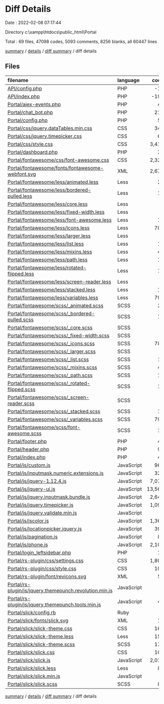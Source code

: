 # Diff Details

Date : 2022-02-08 07:17:44

Directory c:\xampp\htdocs\public_html\Portal

Total : 69 files,  47098 codes, 5093 comments, 8256 blanks, all 60447 lines

[summary](results.md) / [details](details.md) / [diff summary](diff.md) / diff details

## Files
| filename | language | code | comment | blank | total |
| :--- | :--- | ---: | ---: | ---: | ---: |
| [API/config.php](/API/config.php) | PHP | -10 | -2 | -10 | -22 |
| [API/index.php](/API/index.php) | PHP | -192 | -18 | -54 | -264 |
| [Portal/ajex-events.php](/Portal/ajex-events.php) | PHP | 45 | 0 | 18 | 63 |
| [Portal/chat_bot.php](/Portal/chat_bot.php) | PHP | 210 | 18 | 81 | 309 |
| [Portal/config.php](/Portal/config.php) | PHP | 53 | 6 | 34 | 93 |
| [Portal/css/jquery.dataTables.min.css](/Portal/css/jquery.dataTables.min.css) | CSS | 349 | 123 | 66 | 538 |
| [Portal/css/jquery.timepicker.css](/Portal/css/jquery.timepicker.css) | CSS | 61 | 0 | 12 | 73 |
| [Portal/css/style.css](/Portal/css/style.css) | CSS | 3,410 | 115 | 509 | 4,034 |
| [Portal/dashboard.php](/Portal/dashboard.php) | PHP | 37 | 1 | 12 | 50 |
| [Portal/fontawesome/css/font-awesome.css](/Portal/fontawesome/css/font-awesome.css) | CSS | 2,327 | 10 | 1 | 2,338 |
| [Portal/fontawesome/fonts/fontawesome-webfont.svg](/Portal/fontawesome/fonts/fontawesome-webfont.svg) | XML | 2,671 | 0 | 1 | 2,672 |
| [Portal/fontawesome/less/animated.less](/Portal/fontawesome/less/animated.less) | Less | 28 | 2 | 5 | 35 |
| [Portal/fontawesome/less/bordered-pulled.less](/Portal/fontawesome/less/bordered-pulled.less) | Less | 17 | 3 | 6 | 26 |
| [Portal/fontawesome/less/core.less](/Portal/fontawesome/less/core.less) | Less | 8 | 2 | 3 | 13 |
| [Portal/fontawesome/less/fixed-width.less](/Portal/fontawesome/less/fixed-width.less) | Less | 4 | 2 | 1 | 7 |
| [Portal/fontawesome/less/font-awesome.less](/Portal/fontawesome/less/font-awesome.less) | Less | 13 | 4 | 2 | 19 |
| [Portal/fontawesome/less/icons.less](/Portal/fontawesome/less/icons.less) | Less | 786 | 2 | 2 | 790 |
| [Portal/fontawesome/less/larger.less](/Portal/fontawesome/less/larger.less) | Less | 9 | 3 | 2 | 14 |
| [Portal/fontawesome/less/list.less](/Portal/fontawesome/less/list.less) | Less | 16 | 2 | 2 | 20 |
| [Portal/fontawesome/less/mixins.less](/Portal/fontawesome/less/mixins.less) | Less | 41 | 10 | 10 | 61 |
| [Portal/fontawesome/less/path.less](/Portal/fontawesome/less/path.less) | Less | 11 | 3 | 2 | 16 |
| [Portal/fontawesome/less/rotated-flipped.less](/Portal/fontawesome/less/rotated-flipped.less) | Less | 12 | 4 | 5 | 21 |
| [Portal/fontawesome/less/screen-reader.less](/Portal/fontawesome/less/screen-reader.less) | Less | 2 | 2 | 2 | 6 |
| [Portal/fontawesome/less/stacked.less](/Portal/fontawesome/less/stacked.less) | Less | 17 | 2 | 2 | 21 |
| [Portal/fontawesome/less/variables.less](/Portal/fontawesome/less/variables.less) | Less | 794 | 3 | 4 | 801 |
| [Portal/fontawesome/scss/_animated.scss](/Portal/fontawesome/scss/_animated.scss) | SCSS | 28 | 2 | 5 | 35 |
| [Portal/fontawesome/scss/_bordered-pulled.scss](/Portal/fontawesome/scss/_bordered-pulled.scss) | SCSS | 17 | 3 | 6 | 26 |
| [Portal/fontawesome/scss/_core.scss](/Portal/fontawesome/scss/_core.scss) | SCSS | 8 | 2 | 3 | 13 |
| [Portal/fontawesome/scss/_fixed-width.scss](/Portal/fontawesome/scss/_fixed-width.scss) | SCSS | 4 | 2 | 1 | 7 |
| [Portal/fontawesome/scss/_icons.scss](/Portal/fontawesome/scss/_icons.scss) | SCSS | 786 | 2 | 2 | 790 |
| [Portal/fontawesome/scss/_larger.scss](/Portal/fontawesome/scss/_larger.scss) | SCSS | 9 | 3 | 2 | 14 |
| [Portal/fontawesome/scss/_list.scss](/Portal/fontawesome/scss/_list.scss) | SCSS | 16 | 2 | 2 | 20 |
| [Portal/fontawesome/scss/_mixins.scss](/Portal/fontawesome/scss/_mixins.scss) | SCSS | 41 | 10 | 10 | 61 |
| [Portal/fontawesome/scss/_path.scss](/Portal/fontawesome/scss/_path.scss) | SCSS | 11 | 3 | 2 | 16 |
| [Portal/fontawesome/scss/_rotated-flipped.scss](/Portal/fontawesome/scss/_rotated-flipped.scss) | SCSS | 12 | 4 | 5 | 21 |
| [Portal/fontawesome/scss/_screen-reader.scss](/Portal/fontawesome/scss/_screen-reader.scss) | SCSS | 2 | 2 | 2 | 6 |
| [Portal/fontawesome/scss/_stacked.scss](/Portal/fontawesome/scss/_stacked.scss) | SCSS | 17 | 2 | 2 | 21 |
| [Portal/fontawesome/scss/_variables.scss](/Portal/fontawesome/scss/_variables.scss) | SCSS | 794 | 3 | 4 | 801 |
| [Portal/fontawesome/scss/font-awesome.scss](/Portal/fontawesome/scss/font-awesome.scss) | SCSS | 13 | 4 | 2 | 19 |
| [Portal/footer.php](/Portal/footer.php) | PHP | 41 | 0 | 31 | 72 |
| [Portal/header.php](/Portal/header.php) | PHP | 95 | 0 | 29 | 124 |
| [Portal/index.php](/Portal/index.php) | PHP | 45 | 1 | 23 | 69 |
| [Portal/js/custom.js](/Portal/js/custom.js) | JavaScript | 961 | 186 | 215 | 1,362 |
| [Portal/js/inputmask.numeric.extensions.js](/Portal/js/inputmask.numeric.extensions.js) | JavaScript | 328 | 7 | 4 | 339 |
| [Portal/js/jquery-1.12.4.js](/Portal/js/jquery-1.12.4.js) | JavaScript | 7,078 | 1,857 | 2,074 | 11,009 |
| [Portal/js/jquery-ui.js](/Portal/js/jquery-ui.js) | JavaScript | 13,563 | 2,075 | 3,068 | 18,706 |
| [Portal/js/jquery.inputmask.bundle.js](/Portal/js/jquery.inputmask.bundle.js) | JavaScript | 2,644 | 7 | 32 | 2,683 |
| [Portal/js/jquery.timepicker.js](/Portal/js/jquery.timepicker.js) | JavaScript | 1,098 | 67 | 218 | 1,383 |
| [Portal/js/jquery.validate.min.js](/Portal/js/jquery.validate.min.js) | JavaScript | 1 | 3 | 0 | 4 |
| [Portal/js/jscolor.js](/Portal/js/jscolor.js) | JavaScript | 1,365 | 162 | 329 | 1,856 |
| [Portal/js/locationpicker.jquery.js](/Portal/js/locationpicker.jquery.js) | JavaScript | 395 | 56 | 13 | 464 |
| [Portal/js/pagination.js](/Portal/js/pagination.js) | JavaScript | 80 | 2 | 19 | 101 |
| [Portal/js/phone.js](/Portal/js/phone.js) | JavaScript | 2,103 | 7 | 1 | 2,111 |
| [Portal/login_leftsidebar.php](/Portal/login_leftsidebar.php) | PHP | 12 | 0 | 10 | 22 |
| [Portal/rs-plugin/css/settings.css](/Portal/rs-plugin/css/settings.css) | CSS | 1,808 | 137 | 427 | 2,372 |
| [Portal/rs-plugin/css/style.css](/Portal/rs-plugin/css/style.css) | CSS | 108 | 21 | 33 | 162 |
| [Portal/rs-plugin/font/revicons.svg](/Portal/rs-plugin/font/revicons.svg) | XML | 54 | 0 | 0 | 54 |
| [Portal/rs-plugin/js/jquery.themepunch.revolution.min.js](/Portal/rs-plugin/js/jquery.themepunch.revolution.min.js) | JavaScript | 1 | 6 | 2 | 9 |
| [Portal/rs-plugin/js/jquery.themepunch.tools.min.js](/Portal/rs-plugin/js/jquery.themepunch.tools.min.js) | JavaScript | 40 | 73 | 29 | 142 |
| [Portal/slick/config.rb](/Portal/slick/config.rb) | Ruby | 8 | 0 | 2 | 10 |
| [Portal/slick/fonts/slick.svg](/Portal/slick/fonts/slick.svg) | XML | 13 | 0 | 2 | 15 |
| [Portal/slick/slick-theme.css](/Portal/slick/slick-theme.css) | CSS | 168 | 4 | 31 | 203 |
| [Portal/slick/slick-theme.less](/Portal/slick/slick-theme.less) | Less | 150 | 5 | 14 | 169 |
| [Portal/slick/slick-theme.scss](/Portal/slick/slick-theme.scss) | SCSS | 170 | 9 | 16 | 195 |
| [Portal/slick/slick.css](/Portal/slick/slick.css) | CSS | 101 | 2 | 15 | 118 |
| [Portal/slick/slick.js](/Portal/slick/slick.js) | JavaScript | 2,019 | 47 | 827 | 2,893 |
| [Portal/slick/slick.less](/Portal/slick/slick.less) | Less | 85 | 1 | 13 | 99 |
| [Portal/slick/slick.min.js](/Portal/slick/slick.min.js) | JavaScript | 2 | 16 | 0 | 18 |
| [Portal/slick/slick.scss](/Portal/slick/slick.scss) | SCSS | 85 | 1 | 13 | 99 |

[summary](results.md) / [details](details.md) / [diff summary](diff.md) / diff details